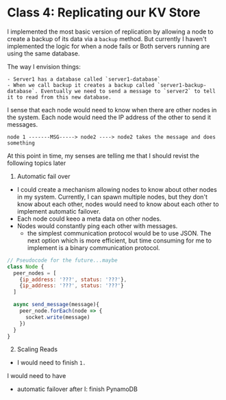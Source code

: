 # Class 4: Replicating our KV Store
I implemented the most basic version of replication by allowing a node to create a backup of its data via a `backup` method.
But currently I haven't implemented the logic for when a node fails or  Both servers running are using the same database.

The way I envision things:

```
- Server1 has a database called `server1-database`
- When we call backup it creates a backup called `server1-backup-database`. Eventually we need to send a message to `server2` to tell it to read from this new database.
```

I sense that each node would need to know when there are other nodes in the system.
Each node would need the IP address of the other to send it messages.

```
node 1 -------MSG-----> node2 ----> node2 takes the message and does something
```


At this point in time, my senses are telling me that I should revist the following topics later
1. Automatic fail over
  - I could create a mechanism allowing nodes to know about other nodes in my system. Currently, I can spawn multiple nodes, but they don't know about each other, nodes would need to know about each other to implement automatic failover.
  - Each node could keeo a meta data on other nodes.
  - Nodes would constantly ping each other with messages.
    - the simplest communication protocol would be to use JSON. The next option which is more efficient, but time consuming for me to implement is a binary communication protocol.

  ```js
  // Pseudocode for the future...maybe
  class Node {
    peer_nodes = [
      {ip_address: '???', status: '???'},
      {ip_address: '???', status: '???'}
    ]

    async send_message(message){
      peer_node.forEach(node => {
        socket.write(message)
      })
    }
  }
  ```
  
2. Scaling Reads
  - I would need to finish `1.`

I would need to have 
- automatic failover after I: finish PynamoDB
